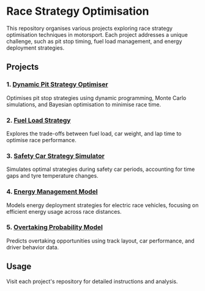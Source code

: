 # Race Strategy Optimisation

This repository organises various projects exploring race strategy optimisation techniques in motorsport. Each project addresses a unique challenge, such as pit stop timing, fuel load management, and energy deployment strategies.

## Projects

### 1. [Dynamic Pit Strategy Optimiser](#)
Optimises pit stop strategies using dynamic programming, Monte Carlo simulations, and Bayesian optimisation to minimise race time.

### 2. [Fuel Load Strategy](#)
Explores the trade-offs between fuel load, car weight, and lap time to optimise race performance.

### 3. [Safety Car Strategy Simulator](#)
Simulates optimal strategies during safety car periods, accounting for time gaps and tyre temperature changes.

### 4. [Energy Management Model](#)
Models energy deployment strategies for electric race vehicles, focusing on efficient energy usage across race distances.

### 5. [Overtaking Probability Model](#)
Predicts overtaking opportunities using track layout, car performance, and driver behavior data.

## Usage

Visit each project's repository for detailed instructions and analysis.